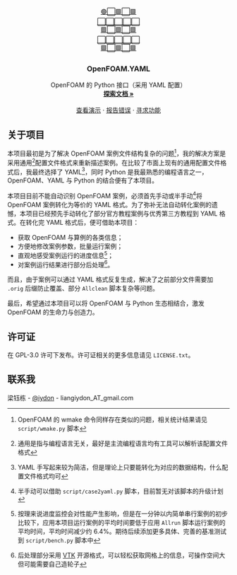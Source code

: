 <!-- Template from https://github.com/othneildrew/Best-README-Template -->
#



<!-- PROJECT SHIELDS -->
<!-- [![Contributors][contributors-shield]][contributors-url]
[![Forks][forks-shield]][forks-url]
[![Stargazers][stars-shield]][stars-url]
[![Issues][issues-shield]][issues-url]
[![GPL-3.0 License][license-shield]][license-url] -->



<!-- PROJECT LOGO -->
<br />
<div align="center">
  <a href="https://github.com/iydon/of.yaml">
    🟢⬜🟩⬜🟩<br />
    ⬜⬜⬜⬜⬜<br />
    🟩⬜🟩⬜🟩<br />
    ⬜⬜⬜⬜⬜<br />
    🟩⬜🟩⬜🟩<br />
  </a>

  <h3 align="center">OpenFOAM.YAML</h3>

  <p align="center">
    OpenFOAM 的 Python 接口（采用 YAML 配置）
    <br />
    <a href="https://github.com/iydon/of.yaml"><strong>探索文档 »</strong></a>
    <br />
    <br />
    <a href="https://github.com/iydon/of.yaml">查看演示</a>
    ·
    <a href="https://github.com/iydon/of.yaml/issues">报告错误</a>
    ·
    <a href="https://github.com/iydon/of.yaml/issues">寻求功能</a>
  </p>
</div>



<!-- ABOUT THE PROJECT -->
## 关于项目

本项目最初是为了解决 OpenFOAM 案例文件结构复杂的问题[^1]，我的解决方案是采用通用[^2]配置文件格式来重新描述案例。在比较了市面上现有的通用配置文件格式后，我最终选择了 YAML[^3]，同时 Python 是我最熟悉的编程语言之一，OpenFOAM、YAML 与 Python 的结合便有了本项目。

本项目目前不能自动识别 OpenFOAM 案例，必须首先手动或半手动[^4]将 OpenFOAM 案例转化为等价的 YAML 格式。为了弥补无法自动转化案例的遗憾，本项目已经预先手动转化了部分官方教程案例与优秀第三方教程到 YAML 格式。在转化完 YAML 格式后，便可借助本项目：

- 获取 OpenFOAM 与算例的各类信息；
- 方便地修改案例参数，批量运行案例；
- 直观地感受案例运行的进度信息[^5]；
- 对案例运行结果进行部分后处理[^6]。

而且，由于案例可以通过 YAML 格式反复生成，解决了之前部分文件需要加 `.orig` 后缀防止覆盖、部分 `Allclean` 脚本复杂等问题。

最后，希望通过本项目可以将 OpenFOAM 与 Python 生态相结合，激发 OpenFOAM 的生命力与创造力。



<!-- CONTRIBUTING -->
<!-- 不会翻译，暂且留白，说实话我也不熟悉 〈（_　_）〉 -->



<!-- LICENSE -->
## 许可证

在 GPL-3.0 许可下发布。许可证相关的更多信息请见 `LICENSE.txt`。



<!-- CONTACT -->
## 联系我

梁钰栋 - [@iydon](https://github.com/iydon) - liangiydon_AT_gmail.com



<!-- MARKDOWN LINKS & IMAGES -->
[contributors-shield]: https://img.shields.io/github/contributors/iydon/of.yaml.svg?style=for-the-badge
[contributors-url]: https://github.com/iydon/of.yaml/graphs/contributors
[forks-shield]: https://img.shields.io/github/forks/iydon/of.yaml.svg?style=for-the-badge
[forks-url]: https://github.com/iydon/of.yaml/network/members
[stars-shield]: https://img.shields.io/github/stars/iydon/of.yaml.svg?style=for-the-badge
[stars-url]: https://github.com/iydon/of.yaml/stargazers
[issues-shield]: https://img.shields.io/github/issues/iydon/of.yaml.svg?style=for-the-badge
[issues-url]: https://github.com/iydon/of.yaml/issues
[license-shield]: https://img.shields.io/github/license/iydon/of.yaml.svg?style=for-the-badge
[license-url]: https://github.com/iydon/of.yaml/blob/master/LICENSE.txt

[^1]: OpenFOAM 的 wmake 命令同样存在类似的问题，相关统计结果请见 `script/wmake.py` 脚本
[^2]: 通用是指与编程语言无关，最好是主流编程语言均有工具可以解析该配置文件格式
[^3]: YAML 手写起来较为简洁，但是理论上只要能转化为对应的数据结构，什么配置文件格式均可
[^4]: 半手动可以借助 `script/case2yaml.py` 脚本，目前暂无对该脚本的升级计划
[^5]: 按理来说进度监控会对性能产生影响，但是在一分钟以内简单串行案例的初步比较下，应用本项目运行案例的平均时间要低于应用 `Allrun` 脚本运行案例的平均时间，平均时间减少约 6.4%。期待后续添加更多具体、完善的基准测试到 `script/bench.py` 脚本中
[^6]: 后处理部分采用 [VTK](https://github.com/Kitware/VTK) 开源格式，可以轻松获取网格上的信息，可操作空间大但可能需要自己造轮子
